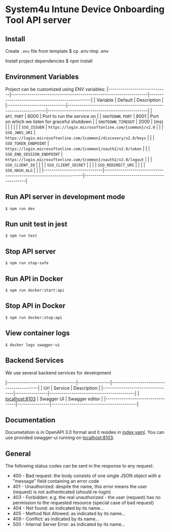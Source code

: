 # System4u Intune Device Onboarding Tool API server

## Install
Create `.env` file from template
    $ cp .env-tmp .env

Install project dependencies
    $ npm install

## Environment Variables

Project can be customized using ENV variables:
|-----------------------------|-------------------------------------------------------------------|-------------------------------------------------|
| Variable                    | Default                                                           | Description                                     |
|-----------------------------|-------------------------------------------------------------------|-------------------------------------------------|
| `API_PORT`                  | 8000                                                              | Port to run the service on                      |
| `SHUTDOWN_PORT`             | 8001                                                              | Port on which we listen for graceful shutdown   |
| `SHUTDOWN_TIMEOUT`          | 2000                                                              | (ms)                                            |
|                             |                                                                   |                                                 |
| `SSO_ISSUER`                | `https://login.microsoftonline.com/{common}/v2.0`                 |                                                 |
| `SSO_JWKS_URI`              | `https://login.microsoftonline.com/{common}/discovery/v2.0/keys`  |                                                 |
| `SSO_TOKEN_ENDPOINT`        | `https://login.microsoftonline.com/{common}/oauth2/v2.0/token`    |                                                 |
| `SSO_END_SESSION_ENDPOINT`  | `https://login.microsoftonline.com/{common}/oauth2/v2.0/logout`   |                                                 |
| `SSO_CLIENT_ID`             |                                                                   |                                                 |
| `SSO_CLIENT_SECRET`         |                                                                   |                                                 |
| `SSO_REDIRECT_URI`          |                                                                   |                                                 |
| `SSO_HASH_ALG`              |                                                                   |                                                 |
|-----------------------------|-------------------------------------------------------------------|-------------------------------------------------|

## Run API server in development mode
    $ npm run dev

## Run unit test in jest
    $ npm run test

## Stop API server
    $ npm run stop-safe

## Run API in Docker
    $ npm run docker:start:api

## Stop API in Docker
    $ npm run docker:stop:api

## View container logs
    $ docker logs swagger-ui

## Backend Services

We use several backend services for development

|----------------------------------|----------------|------------------------------------------|
| Url                              | Service        | Description                              |
|----------------------------------|----------------|------------------------------------------|
| [localhost:8103](localhost:8103) | Swagger UI     | Swagger editor                           |
|----------------------------------|----------------|------------------------------------------|

## Documentation

Documetation is in OpenAPI 3.0 format and it resides in [index.yaml](./docs/api/index.yaml). You can use provided swagger-ui running on [localhost:8103](http://localhost:8103).

## **General**

The following status codes can be sent in the response to any request:

* 400 - Bad request: the body consists of one single JSON object with a "message" field containing an error code
* 401 - Unauthorized: despite the name, this error means the user (request) is not authenticated (should re-login)
* 403 - Forbidden: e.g. the real unauthorized - the user (request) has no permission to the requested resource (special case of bad request)
* 404 - Not found: as indicated by its name...
* 405 - Method Not Allowed: as indicated by its name...
* 409 - Conflict: as indicated by its name...
* 500 - Internal Server Error: as indicated by its name...
